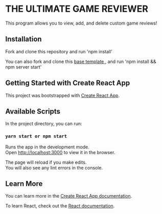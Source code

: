 # THE ULTIMATE GAME REVIEWER

This program allows you to view, add, and delete custom game reviews!

## Installation

Fork and clone this repository and run 'npm install'

You can also fork and clone this <a href="https://github.com/cbenitez99/json-server-template"> base template </a>, and run 'npm install && npm server start' 

## Getting Started with Create React App

This project was bootstrapped with [Create React App](https://github.com/facebook/create-react-app).

## Available Scripts

In the project directory, you can run:

### `yarn start or npm start`

Runs the app in the development mode.\
Open [http://localhost:3000](http://localhost:3000) to view it in the browser.

The page will reload if you make edits.\
You will also see any lint errors in the console.

## Learn More

You can learn more in the [Create React App documentation](https://facebook.github.io/create-react-app/docs/getting-started).

To learn React, check out the [React documentation](https://reactjs.org/).
